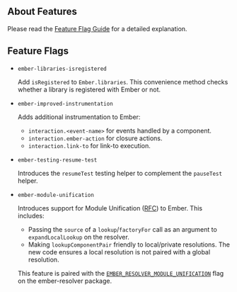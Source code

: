 ## About Features

Please read the [Feature Flag Guide](https://guides.emberjs.com/release/configuring-ember/feature-flags/)
for a detailed explanation.

## Feature Flags

* `ember-libraries-isregistered`

  Add `isRegistered` to `Ember.libraries`. This convenience method checks whether
  a library is registered with Ember or not.

* `ember-improved-instrumentation`

  Adds additional instrumentation to Ember:

  - `interaction.<event-name>` for events handled by a component.
  - `interaction.ember-action` for closure actions.
  - `interaction.link-to` for link-to execution.

* `ember-testing-resume-test`

  Introduces the `resumeTest` testing helper to complement the `pauseTest` helper.

* `ember-module-unification`

  Introduces support for Module Unification
  ([RFC](https://github.com/dgeb/rfcs/blob/module-unification/text/0000-module-unification.md))
  to Ember. This includes:

  - Passing the `source` of a `lookup`/`factoryFor` call as an argument to
    `expandLocalLookup` on the resolver.
  - Making `lookupComponentPair` friendly to local/private resolutions. The
    new code ensures a local resolution is not paired with a global resolution.

  This feature is paired with the
  [`EMBER_RESOLVER_MODULE_UNIFICATION`](https://github.com/ember-cli/ember-resolver#ember_resolver_module_unification)
  flag on the ember-resolver package.
